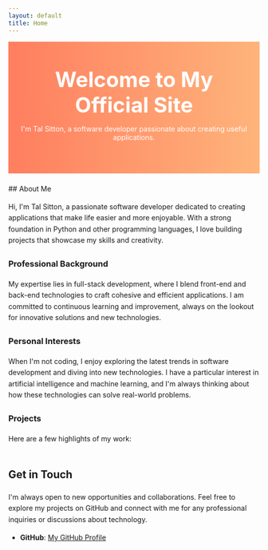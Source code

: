 ```yaml
---
layout: default
title: Home
---
```


<style>
  .hero {
    background: linear-gradient(to right, #ff7e5f, #feb47b);
    color: white;
    padding: 50px 20px;
    text-align: center;
  }
  .hero h1 {
    margin: 0;
    font-size: 3em;
  }
  .content {
    margin: 20px auto;
    max-width: 800px;
    line-height: 1.6;
  }
  .projects {
    display: flex;
    flex-wrap: wrap;
    gap: 20px;
    justify-content: center;
  }
  .project {
    background: #f4f4f4;
    border: 1px solid #ddd;
    border-radius: 8px;
    padding: 20px;
    width: 45%;
    box-shadow: 2px 2px 12px rgba(0, 0, 0, 0.1);
  }
  .project h3 {
    margin-top: 0;
  }
</style>

<div class="hero">
  <h1>Welcome to My Official Site</h1>
  <p>I'm Tal Sitton, a software developer passionate about creating useful applications.</p>
</div>

<div class="content">
  ## About Me

  Hi, I'm Tal Sitton, a passionate software developer dedicated to creating applications that make life easier and more enjoyable. With a strong foundation in Python and other programming languages, I love building projects that showcase my skills and creativity.

  ### Professional Background

  My expertise lies in full-stack development, where I blend front-end and back-end technologies to craft cohesive and efficient applications. I am committed to continuous learning and improvement, always on the lookout for innovative solutions and new technologies.

  ### Personal Interests

  When I'm not coding, I enjoy exploring the latest trends in software development and diving into new technologies. I have a particular interest in artificial intelligence and machine learning, and I'm always thinking about how these technologies can solve real-world problems.

  ### Projects

  Here are a few highlights of my work:

  <div class="projects" id="projects"></div>

  ## Get in Touch

  I'm always open to new opportunities and collaborations. Feel free to explore my projects on GitHub and connect with me for any professional inquiries or discussions about technology.

  - **GitHub**: [My GitHub Profile](https://github.com/tal-sitton)
</div>

<script>
  async function fetchRepos() {
    try {
      const response = await fetch('https://api.github.com/users/tal-sitton/repos');
      const repos = await response.json();
      const projectsDiv = document.getElementById('projects');
      
      repos.forEach(repo => {
        const projectDiv = document.createElement('div');
        projectDiv.className = 'project';
        
        const projectTitle = document.createElement('h3');
        projectTitle.textContent = repo.name;
        projectDiv.appendChild(projectTitle);
        
        const projectDescription = document.createElement('p');
        projectDescription.textContent = repo.description || 'No description available.';
        projectDiv.appendChild(projectDescription);
        
        const projectLink = document.createElement('a');
        projectLink.href = repo.html_url;
        projectLink.textContent = 'View Repository';
        projectDiv.appendChild(projectLink);
        
        projectsDiv.appendChild(projectDiv);
      });
    } catch (error) {
      console.error('Error fetching repositories:', error);
    }
  }
  
  fetchRepos();
</script>
